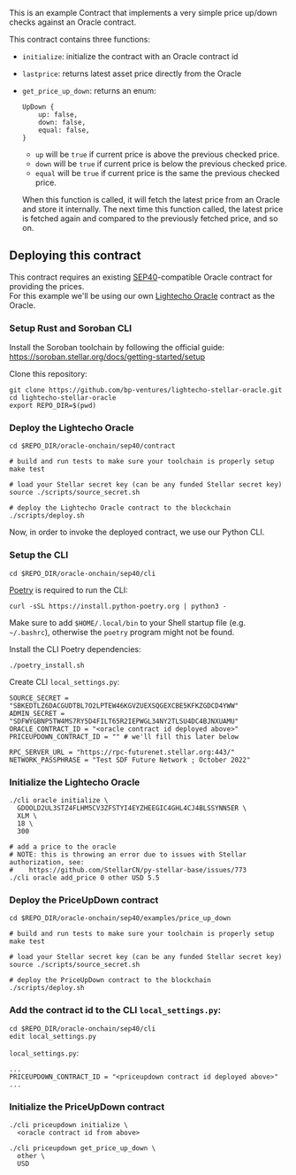 This is an example Contract that implements a very simple price up/down checks
against an Oracle contract.

This contract contains three functions:

- `initialize`: initialize the contract with an Oracle contract id
- `lastprice`: returns latest asset price directly from the Oracle
- `get_price_up_down`: returns an enum:

  ```
  UpDown {
      up: false,
      down: false,
      equal: false,
  }
  ```

  - `up` will be `true` if current price is above the previous checked price.
  - `down` will be `true` if current price is below the previous checked price.
  - `equal` will be `true` if current price is the same the previous checked price.

  When this function is called, it will fetch the latest price from an Oracle
  and store it internally. The next time this function called, the latest price
  is fetched again and compared to the previously fetched price, and so on.

## Deploying this contract

This contract requires an existing [SEP40](https://github.com/stellar/stellar-protocol/blob/master/ecosystem/sep-0040.md)-compatible Oracle contract for providing the prices.  
For this example we'll be using our own [Lightecho Oracle](https://github.com/bp-ventures/lightecho-stellar-oracle/tree/trunk/oracle-onchain/sep40/contract) contract as the Oracle.

### Setup Rust and Soroban CLI

Install the Soroban toolchain by following the official guide:  
https://soroban.stellar.org/docs/getting-started/setup

Clone this repository:

```
git clone https://github.com/bp-ventures/lightecho-stellar-oracle.git
cd lightecho-stellar-oracle
export REPO_DIR=$(pwd)
```

### Deploy the Lightecho Oracle

```
cd $REPO_DIR/oracle-onchain/sep40/contract

# build and run tests to make sure your toolchain is properly setup
make test

# load your Stellar secret key (can be any funded Stellar secret key)
source ./scripts/source_secret.sh

# deploy the Lightecho Oracle contract to the blockchain
./scripts/deploy.sh

```

Now, in order to invoke the deployed contract, we use our Python CLI.

### Setup the CLI

```
cd $REPO_DIR/oracle-onchain/sep40/cli
```

[Poetry](https://python-poetry.org/) is required to run the CLI:

```
curl -sSL https://install.python-poetry.org | python3 -
```

Make sure to add `$HOME/.local/bin` to your Shell startup file (e.g. `~/.bashrc`),
otherwise the `poetry` program might not be found.

Install the CLI Poetry dependencies:

```
./poetry_install.sh
```

Create CLI `local_settings.py`:

```
SOURCE_SECRET = "SBKEDTLZ6DACGUDTBL7O2LPTEW46KGVZUEXSQGEXCBE5KFKZGDCD4YWW"
ADMIN_SECRET = "SDFWYGBNP5TW4MS7RY5D4FILT65R2IEPWGL34NY2TLSU4DC4BJNXUAMU"
ORACLE_CONTRACT_ID = "<oracle contract id deployed above>"
PRICEUPDOWN_CONTRACT_ID = "" # we'll fill this later below

RPC_SERVER_URL = "https://rpc-futurenet.stellar.org:443/"
NETWORK_PASSPHRASE = "Test SDF Future Network ; October 2022"
```

### Initialize the Lightecho Oracle

```
./cli oracle initialize \
  GDOOLD2UL3STZ4FLHM5CV3ZFSTYI4EYZHEEGIC4GHL4CJ4BLSSYNN5ER \
  XLM \
  18 \
  300

# add a price to the oracle
# NOTE: this is throwing an error due to issues with Stellar authorization, see:
#    https://github.com/StellarCN/py-stellar-base/issues/773
./cli oracle add_price 0 other USD 5.5
```

### Deploy the PriceUpDown contract

```
cd $REPO_DIR/oracle-onchain/sep40/examples/price_up_down

# build and run tests to make sure your toolchain is properly setup
make test

# load your Stellar secret key (can be any funded Stellar secret key)
source ./scripts/source_secret.sh

# deploy the PriceUpDown contract to the blockchain
./scripts/deploy.sh
```

### Add the contract id to the CLI `local_settings.py`:
```
cd $REPO_DIR/oracle-onchain/sep40/cli
edit local_settings.py
```
`local_settings.py`:
```
...
PRICEUPDOWN_CONTRACT_ID = "<priceupdown contract id deployed above>"
...
```

### Initialize the PriceUpDown contract

```
./cli priceupdown initialize \
  <oracle contract id from above>

./cli priceupdown get_price_up_down \
  other \
  USD
```
